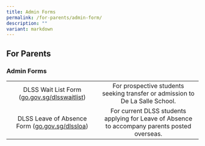```yaml
---
title: Admin Forms
permalink: /for-parents/admin-form/
description: ""
variant: markdown
---
```

## For Parents

### Admin Forms

|  |  |
|:---:|:---:|
| DLSS Wait List Form ([go.gov.sg/dlsswaitlist](https://form.gov.sg/67d8d652622b925cdd48fab5)) | For prospective students seeking transfer or admission to De La Salle School. |
| DLSS Leave of Absence Form ([go.gov.sg/dlssloa](https://form.gov.sg/682bef0f6c262b12a82e6daf)) | For current DLSS students applying for Leave of Absence to accompany parents posted overseas. |